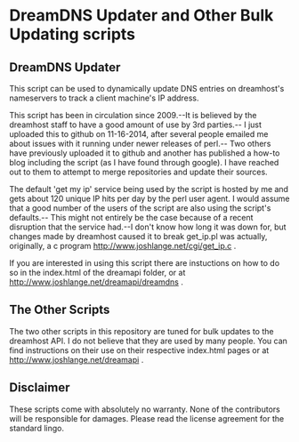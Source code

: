 DreamDNS Updater and Other Bulk Updating scripts
=============================

## DreamDNS Updater ##
This script can be used to dynamically update DNS entries on dreamhost's nameservers to track a client machine's IP address.

This script has been in circulation since 2009.--It is believed by the dreamhost staff to have a good amount of use by 3rd parties.-- I just uploaded this to github on 11-16-2014, after several people emailed me about issues with it running under newer releases of perl.-- Two others have previously uploaded it to github and another has published a how-to blog including the script (as I have found through google). I have reached out to them to attempt to merge repositories and update their sources.

The default 'get my ip' service being used by the script is hosted by me and gets about 120 unique IP hits per day by the perl user agent. I would assume that a good number of the users of the script are also using the script's defaults.-- This might not entirely be the case because of a recent disruption that the service had.--I don't know how long it was down for, but changes made by dreamhost caused it to break get_ip.pl was actually, originally, a c program http://www.joshlange.net/cgi/get_ip.c .

If you are interested in using this script there are instuctions on how to do so in the index.html of the dreamapi folder, or at http://www.joshlange.net/dreamapi/dreamdns .

## The Other Scripts ##
The two other scripts in this repository are tuned for bulk updates to the dreamhost API. I do not believe that they are used by many people. You can find instructions on their use on their respective index.html pages or at http://www.joshlange.net/dreamapi .

## Disclaimer ##

These scripts come with absolutely no warranty. None of the contributors will be responsible for damages. Please read the license agreement for the standard lingo.
